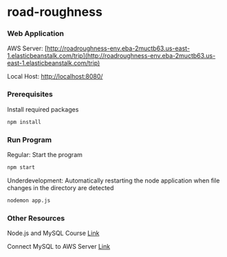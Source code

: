 # road-roughness

### Web Application

AWS Server: [http://roadroughness-env.eba-2muctb63.us-east-1.elasticbeanstalk.com/trip](http://roadroughness-env.eba-2muctb63.us-east-1.elasticbeanstalk.com/trip)

Local Host: [http://localhost:8080/](http://localhost:8080/)


### Prerequisites

Install required packages

  ```sh
  npm install 
  ```

### Run Program

Regular: Start the program

  ```sh
  npm start
  ```

Underdevelopment: Automatically restarting the node application when file changes in the directory are detected

  ```sh
  nodemon app.js 
  ```


### Other Resources

Node.js and MySQL Course [Link](https://telmoacademy.com/courses/enrolleds)

Connect MySQL to AWS Server [Link](https://www.youtube.com/watch?v=v3jH1YxJqaY)

